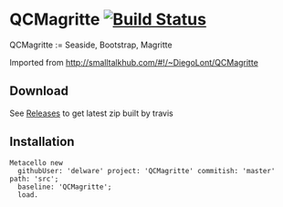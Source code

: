 # QCMagritte [![Build Status](https://travis-ci.org/Afibre/QCMagritte.png?branch=master)](https://travis-ci.org/Afibre/QCMagritte)
QCMagritte := Seaside, Bootstrap, Magritte 

Imported from http://smalltalkhub.com/#!/~DiegoLont/QCMagritte

## Download

See [Releases](/Afibre/QCMagritte/releases) to get latest zip built by travis

## Installation

```smalltalk
Metacello new 
  githubUser: 'delware' project: 'QCMagritte' commitish: 'master' path: 'src'; 
  baseline: 'QCMagritte';
  load. 
```

